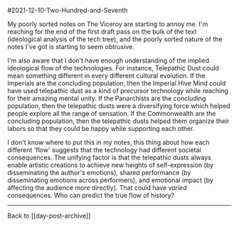 #2021-12-10-Two-Hundred-and-Seventh

My poorly sorted notes on The Viceroy are starting to annoy me.  I'm reaching for the end of the first draft pass on the bulk of the text (ideological analysis of the tech tree), and the poorly sorted nature of the notes I've got is starting to seem obtrusive.

I'm also aware that I don't have enough understanding of the implied ideological flow of the technologies.  For instance, Telepathic Dust could mean something different in every different cultural evolution.  If the Imperials are the concluding population, then the Imperial Hive Mind could have used telepathic dust as a kind of precursor technology while reaching for their amazing mental unity.  If the Panarchists are the concluding population, then the telepathic dusts were a diversifying force which helped people explore all the range of sensation.  If the Commonwealth are the concluding population, then the telepathic dusts helped them organize their labors so that they could be happy while supporting each other.

I don't know where to *put* this in my notes, this thing about how each different 'flow' suggests that the technology had different societal consequences.  The unifying factor is that the telepathic dusts always enable artistic creations to achieve new heights of self-expression (by disseminating the author's emotions), shared performance (by disseminating emotions across performers), and emotional impact (by affecting the audience more directly).  That could have *varied* consequences.  Who can predict the true flow of history?

---
Back to [[day-post-archive]]